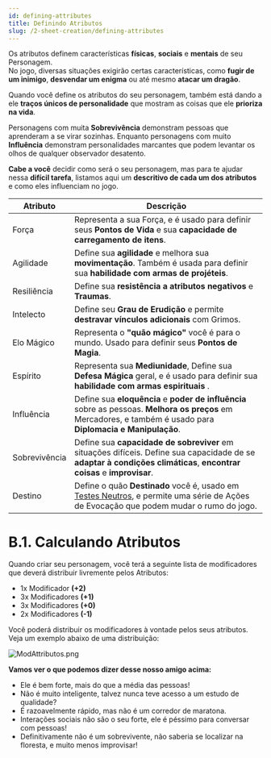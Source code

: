 ```yaml
---
id: defining-attributes
title: Definindo Atributos
slug: /2-sheet-creation/defining-attributes
---
```


Os atributos definem características **físicas**, **sociais** e **mentais** de seu Personagem.<br/>
No jogo, diversas situações exigirão certas características, como **fugir de um inimigo**, **desvendar um enigma** ou até mesmo **atacar um dragão**.<br/>

Quando você define os atributos do seu personagem, também está dando a ele **traços únicos de personalidade** que mostram as coisas que ele **prioriza na vida**.

Personagens com muita **Sobrevivência** demonstram pessoas que aprenderam a se virar sozinhas. Enquanto personagens com muito **Influência** demonstram personalidades marcantes que podem levantar os olhos de qualquer observador desatento.

**Cabe a você** decidir como será o seu personagem, mas para te ajudar nessa **difícil tarefa**, listamos aqui um **descritivo de cada um dos atributos** e como eles influenciam no jogo.

<table>
  <thead>
    <tr>
      <th>
        Atributo
      </th>
      <th>
        Descrição
      </th>
    </tr>
  </thead>

  <tbody>
    <tr>
      <td>
        Força
      </td>
      <td>
        Representa a sua Força, e é usado para definir seus <b>Pontos de Vida</b> e sua <b>capacidade de carregamento de itens</b>.
      </td>
    </tr>
    <tr>
      <td>
        Agilidade
      </td>
      <td>
        Define sua <b>agilidade</b> e melhora sua <b>movimentação</b>. Também é usada para definir sua <b>habilidade com armas de projéteis</b>.
      </td>
    </tr>
    <tr>
      <td>
        Resiliência
      </td>
      <td>
        Define sua <b>resistência a atributos negativos</b> e <b>Traumas</b>.
      </td>
    </tr>
    <tr>
      <td>
        Intelecto
      </td>
      <td>
        Define seu <b>Grau de Erudição</b> e permite <b>destravar vínculos adicionais</b> com Grimos.
      </td>
    </tr>
    <tr>
      <td>
        Elo Mágico
      </td>
      <td>
        Representa o <b>"quão mágico"</b> você é para o mundo. Usado para definir seus <b>Pontos de Magia</b>.
      </td>
    </tr>
    <tr>
      <td>
        Espírito
      </td>
      <td>
        Representa sua <b>Mediunidade</b>, Define sua <b>Defesa Mágica</b> geral, e é usado para definir sua <b>habilidade com armas espirituais</b> .
      </td>
    </tr>
    <tr>
      <td>
        Influência
      </td>
      <td>
        Define sua <b>eloquência</b> e <b>poder de influência</b> sobre as pessoas. <b>Melhora os preços</b> em Mercadores, e também é usado para <b>Diplomacia e Manipulação</b>.
      </td>
    </tr>
    <tr>
      <td>
        Sobrevivência
      </td>
      <td>
        Define sua <b>capacidade de sobreviver</b> em situações difíceis. Define sua capacidade de se <b>adaptar à condições climáticas</b>, <b>encontrar coisas</b> e <b>improvisar</b>.
      </td>
    </tr>
    <tr>
      <td>
        Destino
      </td>
      <td>
        Define o quão <b>Destinado</b> você é, usado em <a href="/docs/7-game-rules/skill-checks">Testes Neutros</a>, e permite uma série de Ações de Evocação que podem mudar o rumo do jogo.
      </td>
    </tr>
  </tbody>
</table>

# B.1. Calculando Atributos

Quando criar seu personagem, você terá a seguinte lista de modificadores que deverá distribuir livremente pelos Atributos:

- 1x Modificador **(+2)**
- 3x Modificadores **(+1)**
- 3x Modificadores **(+0)**
- 2x Modificadores **(-1)**

Você poderá distribuir os modificadores à vontade pelos seus atributos.
Veja um exemplo abaixo de uma distribuição:

![ModAttributos.png](https://s3.us-west-2.amazonaws.com/fabulas-e-goblins-book/%5Cvscode%5C9c2a0eb1-0b16-4e8f-b108-f50a0b6c68bc.png)

**Vamos ver o que podemos dizer desse nosso amigo acima:**

- Ele é bem forte, mais do que a média das pessoas!
- Não é muito inteligente, talvez nunca teve acesso a um estudo de qualidade?
- É razoavelmente rápido, mas não é um corredor de maratona.
- Interações sociais não são o seu forte, ele é péssimo para conversar com pessoas!
- Definitivamente não é um sobrevivente, não saberia se localizar na floresta, e muito menos improvisar!
